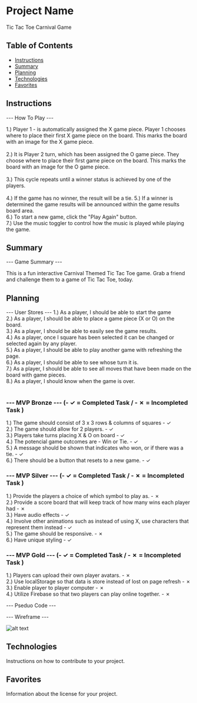 # Project Name

Tic Tac Toe Carnival Game

## Table of Contents

- [Instructions](#instructions)
- [Summary](#summary)
- [Planning](#planning)
- [Technologies](#technologies)
- [Favorites](#favorites)


## Instructions

--- How To Play ---

1.) Player 1 - is automatically assigned the X game piece.  Player 1 chooses where to place their first X 
game piece on the board.  This marks the board with an image for the X game piece.<br><br>
2.) It is Player 2 turn, which has been assigned the O game piece.  They choose where to place their first game
piece on the board. This marks the board with an image for the O game piece.<br><br>
3.) This cycle repeats until a winner status is achieved by one of the players.<br><br>
4.) If the game has no winner, the result will be a tie.
5.) If a winner is determined the game results will be announced within the game results board area.<br>
6.) To start a new game, click the "Play Again" button.<br>
7.) Use the music toggler to control how the music is played while playing the game.<br>

## Summary

--- Game Summary ---

This is a fun interactive Carnival Themed Tic Tac Toe game.  Grab a friend and challenge them to a game of Tic Tac Toe, today.

## Planning

--- User Stores ---
1.) As a player, I should be able to start the game<br>
2.) As a player, I should be able to place a game piece (X or O) on the board.<br>
3.) As a player, I should be able to easily see the game results.<br>
4.) As a player, once I square has been selected it can be changed or selected again by any player.<br>
5.) As a player, I should be able to play another game with refreshing the page.<br>
6.) As a player, I should be able to see whose turn it is.<br>
7.) As a player, I should be able to see all moves that have been made on the board with game pieces.<br>
8.) As a player, I should know when the game is over.<br><br>

### --- MVP Bronze --- (- ✓ = Completed Task / - ✗ = Incompleted Task )

1.) The game should consist of  3 x 3 rows & columns of squares - ✓ <br>
2.) The game should allow for 2 players. - ✓   <br>
3.) Players take turns placing X & O on board - ✓  <br>
4.) The potencial game outcomes are - Win or Tie. - ✓  <br>
5.) A message should be shown that indicates who won, or if there was a tie. - ✓ <br>
6.) There should be a button that resets to a new game. - ✓ <br>


### --- MVP Silver --- (- ✓ = Completed Task / - ✗ = Incompleted Task )

1.) Provide the players a choice of which symbol to play as. - ✗ <br>
2.) Provide a score board that will keep track of how many wins each player had  - ✗ <br>
3.) Have audio effects - ✓  <br>
4.) Involve other animations such as instead of using X, use characters that represent them instead - ✓  <br>
5.) The game should be responsive. - ✗ <br>
6.) Have unique styling - ✓  <br>


### --- MVP Gold --- (- ✓ = Completed Task / - ✗ = Incompleted Task )

1.) Players can upload their own player avatars. - ✗ <br>
2.) Use localStorage so that data is store instead of lost on page refresh - ✗ <br>
3.) Enable player to player computer - ✗ <br>
4.) Utilize Firebase so that two players can play online together. - ✗ <br>


--- Pseduo Code ---

--- Wireframe ---

![alt text](image_url)

## Technologies

Instructions on how to contribute to your project.

## Favorites

Information about the license for your project.
